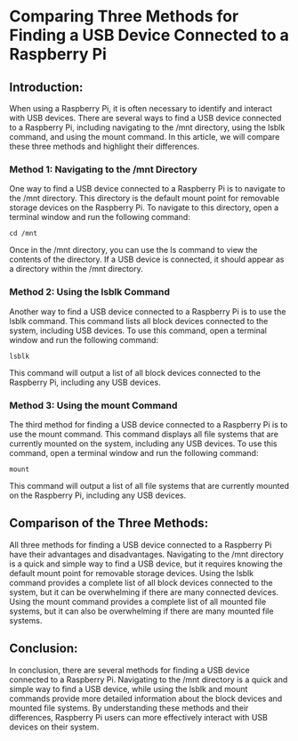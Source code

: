 # Comparing Three Methods for Finding a USB Device Connected to a Raspberry Pi

## Introduction:

When using a Raspberry Pi, it is often necessary to identify and interact with USB devices. There are several ways to find a USB device connected to a Raspberry Pi, including navigating to the /mnt directory, using the lsblk command, and using the mount command. In this article, we will compare these three methods and highlight their differences.

### Method 1: Navigating to the /mnt Directory

One way to find a USB device connected to a Raspberry Pi is to navigate to the /mnt directory. This directory is the default mount point for removable storage devices on the Raspberry Pi. To navigate to this directory, open a terminal window and run the following command:

```cd /mnt```

Once in the /mnt directory, you can use the ls command to view the contents of the directory. If a USB device is connected, it should appear as a directory within the /mnt directory.

### Method 2: Using the lsblk Command

Another way to find a USB device connected to a Raspberry Pi is to use the lsblk command. This command lists all block devices connected to the system, including USB devices. To use this command, open a terminal window and run the following command:

```lsblk```

This command will output a list of all block devices connected to the Raspberry Pi, including any USB devices.

### Method 3: Using the mount Command

The third method for finding a USB device connected to a Raspberry Pi is to use the mount command. This command displays all file systems that are currently mounted on the system, including any USB devices. To use this command, open a terminal window and run the following command:

```mount```

This command will output a list of all file systems that are currently mounted on the Raspberry Pi, including any USB devices.

## Comparison of the Three Methods:

All three methods for finding a USB device connected to a Raspberry Pi have their advantages and disadvantages. Navigating to the /mnt directory is a quick and simple way to find a USB device, but it requires knowing the default mount point for removable storage devices. Using the lsblk command provides a complete list of all block devices connected to the system, but it can be overwhelming if there are many connected devices. Using the mount command provides a complete list of all mounted file systems, but it can also be overwhelming if there are many mounted file systems.

## Conclusion:

In conclusion, there are several methods for finding a USB device connected to a Raspberry Pi. Navigating to the /mnt directory is a quick and simple way to find a USB device, while using the lsblk and mount commands provide more detailed information about the block devices and mounted file systems. By understanding these methods and their differences, Raspberry Pi users can more effectively interact with USB devices on their system.
